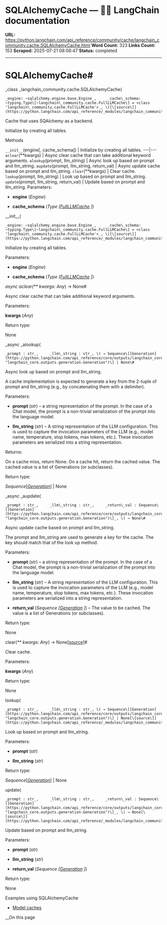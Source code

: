 # SQLAlchemyCache — 🦜🔗 LangChain  documentation

**URL:** https://python.langchain.com/api_reference/community/cache/langchain_community.cache.SQLAlchemyCache.html
**Word Count:** 323
**Links Count:** 153
**Scraped:** 2025-07-21 08:06:47
**Status:** completed

---

# SQLAlchemyCache\#

_class _langchain\_community.cache.SQLAlchemyCache\(

    _engine: ~sqlalchemy.engine.base.Engine_,     _cache\_schema: ~typing.Type\[~langchain\_community.cache.FullLLMCache\] = <class 'langchain\_community.cache.FullLLMCache'>_, \)[\[source\]](https://python.langchain.com/api_reference/_modules/langchain_community/cache.html#SQLAlchemyCache)\#     

Cache that uses SQAlchemy as a backend.

Initialize by creating all tables.

Methods

`__init__`\(engine\[, cache\_schema\]\) | Initialize by creating all tables.   ---|---   `aclear`\(\*\*kwargs\) | Async clear cache that can take additional keyword arguments.   `alookup`\(prompt, llm\_string\) | Async look up based on prompt and llm\_string.   `aupdate`\(prompt, llm\_string, return\_val\) | Async update cache based on prompt and llm\_string.   `clear`\(\*\*kwargs\) | Clear cache.   `lookup`\(prompt, llm\_string\) | Look up based on prompt and llm\_string.   `update`\(prompt, llm\_string, return\_val\) | Update based on prompt and llm\_string.      Parameters:     

  * **engine** \(_Engine_\)

  * **cache\_schema** \(_Type_ _\[_[_FullLLMCache_](https://python.langchain.com/api_reference/community/cache/langchain_community.cache.FullLLMCache.html#langchain_community.cache.FullLLMCache "langchain_community.cache.FullLLMCache") _\]_\)

\_\_init\_\_\(

    _engine: ~sqlalchemy.engine.base.Engine_,     _cache\_schema: ~typing.Type\[~langchain\_community.cache.FullLLMCache\] = <class 'langchain\_community.cache.FullLLMCache'>_, \)[\[source\]](https://python.langchain.com/api_reference/_modules/langchain_community/cache.html#SQLAlchemyCache.__init__)\#     

Initialize by creating all tables.

Parameters:     

  * **engine** \(_Engine_\)

  * **cache\_schema** \(_Type_ _\[_[_FullLLMCache_](https://python.langchain.com/api_reference/community/cache/langchain_community.cache.FullLLMCache.html#langchain_community.cache.FullLLMCache "langchain_community.cache.FullLLMCache") _\]_\)

_async _aclear\(_\*\* kwargs: Any_\) → None\#     

Async clear cache that can take additional keyword arguments.

Parameters:     

**kwargs** \(_Any_\)

Return type:     

None

_async _alookup\(

    _prompt : str_,     _llm\_string : str_, \) → Sequence\[[Generation](https://python.langchain.com/api_reference/core/outputs/langchain_core.outputs.generation.Generation.html#langchain_core.outputs.generation.Generation "langchain_core.outputs.generation.Generation")\] | None\#     

Async look up based on prompt and llm\_string.

A cache implementation is expected to generate a key from the 2-tuple of prompt and llm\_string \(e.g., by concatenating them with a delimiter\).

Parameters:     

  * **prompt** \(_str_\) – a string representation of the prompt. In the case of a Chat model, the prompt is a non-trivial serialization of the prompt into the language model.

  * **llm\_string** \(_str_\) – A string representation of the LLM configuration. This is used to capture the invocation parameters of the LLM \(e.g., model name, temperature, stop tokens, max tokens, etc.\). These invocation parameters are serialized into a string representation.

Returns:     

On a cache miss, return None. On a cache hit, return the cached value. The cached value is a list of Generations \(or subclasses\).

Return type:     

_Sequence_\[[_Generation_](https://python.langchain.com/api_reference/core/outputs/langchain_core.outputs.generation.Generation.html#langchain_core.outputs.generation.Generation "langchain_core.outputs.generation.Generation")\] | None

_async _aupdate\(

    _prompt : str_,     _llm\_string : str_,     _return\_val : Sequence\[[Generation](https://python.langchain.com/api_reference/core/outputs/langchain_core.outputs.generation.Generation.html#langchain_core.outputs.generation.Generation "langchain_core.outputs.generation.Generation")\]_, \) → None\#     

Async update cache based on prompt and llm\_string.

The prompt and llm\_string are used to generate a key for the cache. The key should match that of the look up method.

Parameters:     

  * **prompt** \(_str_\) – a string representation of the prompt. In the case of a Chat model, the prompt is a non-trivial serialization of the prompt into the language model.

  * **llm\_string** \(_str_\) – A string representation of the LLM configuration. This is used to capture the invocation parameters of the LLM \(e.g., model name, temperature, stop tokens, max tokens, etc.\). These invocation parameters are serialized into a string representation.

  * **return\_val** \(_Sequence_ _\[_[_Generation_](https://python.langchain.com/api_reference/core/outputs/langchain_core.outputs.generation.Generation.html#langchain_core.outputs.generation.Generation "langchain_core.outputs.generation.Generation") _\]_\) – The value to be cached. The value is a list of Generations \(or subclasses\).

Return type:     

None

clear\(_\*\* kwargs: Any_\) → None[\[source\]](https://python.langchain.com/api_reference/_modules/langchain_community/cache.html#SQLAlchemyCache.clear)\#     

Clear cache.

Parameters:     

**kwargs** \(_Any_\)

Return type:     

None

lookup\(

    _prompt : str_,     _llm\_string : str_, \) → Sequence\[[Generation](https://python.langchain.com/api_reference/core/outputs/langchain_core.outputs.generation.Generation.html#langchain_core.outputs.generation.Generation "langchain_core.outputs.generation.Generation")\] | None[\[source\]](https://python.langchain.com/api_reference/_modules/langchain_community/cache.html#SQLAlchemyCache.lookup)\#     

Look up based on prompt and llm\_string.

Parameters:     

  * **prompt** \(_str_\)

  * **llm\_string** \(_str_\)

Return type:     

_Sequence_\[[_Generation_](https://python.langchain.com/api_reference/core/outputs/langchain_core.outputs.generation.Generation.html#langchain_core.outputs.generation.Generation "langchain_core.outputs.generation.Generation")\] | None

update\(

    _prompt : str_,     _llm\_string : str_,     _return\_val : Sequence\[[Generation](https://python.langchain.com/api_reference/core/outputs/langchain_core.outputs.generation.Generation.html#langchain_core.outputs.generation.Generation "langchain_core.outputs.generation.Generation")\]_, \) → None[\[source\]](https://python.langchain.com/api_reference/_modules/langchain_community/cache.html#SQLAlchemyCache.update)\#     

Update based on prompt and llm\_string.

Parameters:     

  * **prompt** \(_str_\)

  * **llm\_string** \(_str_\)

  * **return\_val** \(_Sequence_ _\[_[_Generation_](https://python.langchain.com/api_reference/core/outputs/langchain_core.outputs.generation.Generation.html#langchain_core.outputs.generation.Generation "langchain_core.outputs.generation.Generation") _\]_\)

Return type:     

None

Examples using SQLAlchemyCache

  * [Model caches](https://python.langchain.com/docs/integrations/llm_caching/)

__On this page